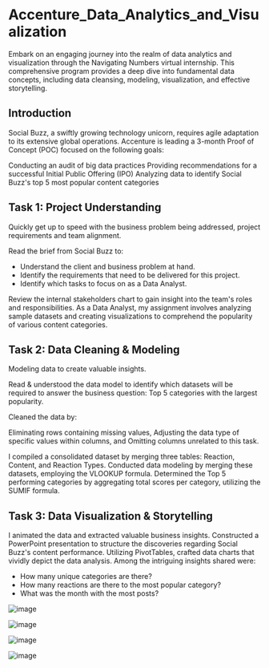 # Accenture_Data_Analytics_and_Visualization
Embark on an engaging journey into the realm of data analytics and visualization through the Navigating Numbers virtual internship. This comprehensive program provides a deep dive into fundamental data concepts, including data cleansing, modeling, visualization, and effective storytelling.

## Introduction
Social Buzz, a swiftly growing technology unicorn, requires agile adaptation to its extensive global operations.
Accenture is leading a 3-month Proof of Concept (POC) focused on the following goals:

Conducting an audit of big data practices
Providing recommendations for a successful Initial Public Offering (IPO)
Analyzing data to identify Social Buzz's top 5 most popular content categories

## Task 1: Project Understanding
Quickly get up to speed with the business problem being addressed, project requirements and team alignment.

Read the brief from Social Buzz to:
+ Understand the client and business problem at hand.
+ Identify the requirements that need to be delivered for this project.
+ Identify which tasks to focus on as a Data Analyst.


Review the internal stakeholders chart to gain insight into the team's roles and responsibilities.
As a Data Analyst, my assignment involves analyzing sample datasets and creating visualizations to comprehend the popularity of various content categories.


## Task 2: Data Cleaning & Modeling
Modeling data to create valuable insights.

Read & understood the data model to identify which datasets will be required to answer the business question: 
Top 5 categories with the largest popularity.

Cleaned the data by:

Eliminating rows containing missing values,
Adjusting the data type of specific values within columns, and
Omitting columns unrelated to this task.


I compiled a consolidated dataset by merging three tables: Reaction, Content, and Reaction Types.
Conducted data modeling by merging these datasets, employing the VLOOKUP formula.
Determined the Top 5 performing categories by aggregating total scores per category, utilizing the SUMIF formula.

## Task 3: Data Visualization & Storytelling

I animated the data and extracted valuable business insights. Constructed a PowerPoint presentation to structure the discoveries regarding Social Buzz's content performance. Utilizing PivotTables, crafted data charts that vividly depict the data analysis.
Among the intriguing insights shared were:

+ How many unique categories are there?
+ How many reactions are there to the most popular category?
+ What was the month with the most posts?


![image](https://github.com/vkquests/Accenture_Data_Analytics_and_Visualization/assets/126692346/c6576eb8-dfb9-4ab8-aa93-f1ca235a6689)

![image](https://github.com/vkquests/Accenture_Data_Analytics_and_Visualization/assets/126692346/160278fe-dd7e-4aa3-9cc9-059060707b1d)

![image](https://github.com/vkquests/Accenture_Data_Analytics_and_Visualization/assets/126692346/182cd998-e8f1-4d25-94f5-2380b29c4a02)

![image](https://github.com/vkquests/Accenture_Data_Analytics_and_Visualization/assets/126692346/6e76f7f6-a5a4-425f-bd20-fb19e5fedb74)


